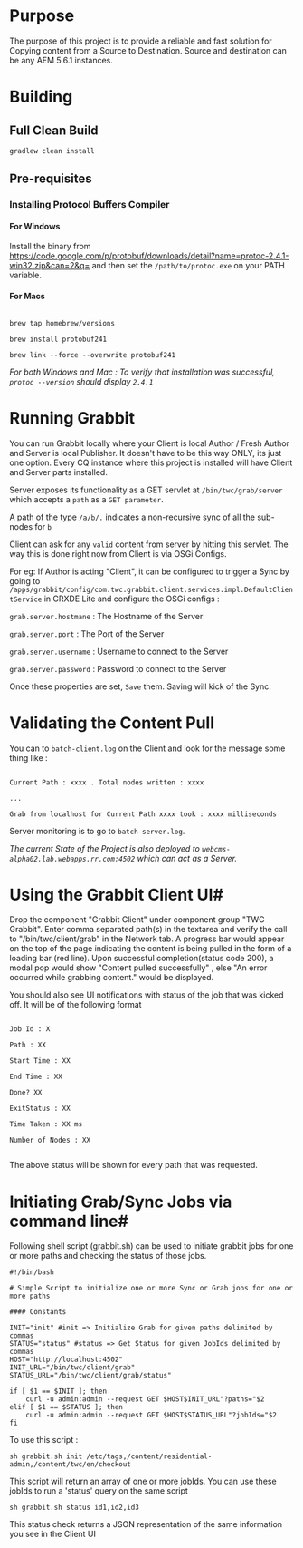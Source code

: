 # Purpose #

The purpose of this project is to provide a reliable and fast solution for Copying content from a Source to Destination.
Source and destination can be any AEM 5.6.1 instances.
 
# Building #

## Full Clean Build ##

`gradlew clean install` 

## Pre-requisites ##

### Installing Protocol Buffers Compiler ###

#### For Windows ####

Install the binary from https://code.google.com/p/protobuf/downloads/detail?name=protoc-2.4.1-win32.zip&can=2&q= and then set the `/path/to/protoc.exe` on your PATH variable.

#### For Macs ####

```

brew tap homebrew/versions

brew install protobuf241

brew link --force --overwrite protobuf241

```

_For both Windows and Mac : To verify that installation was successful, `protoc --version` should display `2.4.1`_

# Running Grabbit #

You can run Grabbit locally where your Client is local Author / Fresh Author and Server is local Publisher. It doesn't have to be this way ONLY, its just one option. Every CQ instance where this project is installed will have Client and Server parts installed.

Server exposes its functionality as a GET servlet at `/bin/twc/grab/server` which accepts a `path` as a `GET parameter`.

A path of the type `/a/b/.` indicates a non-recursive sync of all the sub-nodes for `b`

Client can ask for any `valid` content from server by hitting this servlet. The way this is done right now from Client is via OSGi Configs.

For eg: If Author is acting "Client", it can be configured to trigger a Sync by going to 
`/apps/grabbit/config/com.twc.grabbit.client.services.impl.DefaultClientService` in CRXDE Lite and configure the OSGi configs :

`grab.server.hostmane` : The Hostname of the Server

`grab.server.port` : The Port of the Server

`grab.server.username` : Username to connect to the Server

`grab.server.password` : Password to connect to the Server

Once these properties are set, `Save` them. Saving will kick of the Sync.

# Validating the Content Pull #

You can to `batch-client.log` on the Client and look for the message some thing like : 

```

Current Path : xxxx . Total nodes written : xxxx

...

Grab from localhost for Current Path xxxx took : xxxx milliseconds

```

Server monitoring is to go to `batch-server.log`.

*The current State of the Project is also deployed to `webcms-alpha02.lab.webapps.rr.com:4502` which can act as a Server.*


# Using the Grabbit Client UI#

Drop the component "Grabbit Client" under component group "TWC Grabbit". Enter comma separated path(s) in the textarea and verify the call to "/bin/twc/client/grab" in the Network tab.
A progress bar would appear on the top of the page indicating the content is being pulled in the form of a loading bar (red line).
Upon successful completion(status code 200), a modal pop would show "Content pulled successfully" , else "An error occurred while grabbing content." would be displayed.

You should also see UI notifications with status of the job that was kicked off. It will be of the following format 

```

Job Id : X

Path : XX

Start Time : XX

End Time : XX

Done? XX

ExitStatus : XX

Time Taken : XX ms

Number of Nodes : XX


```

The above status will be shown for every path that was requested.


# Initiating Grab/Sync Jobs via command line#

Following shell script (grabbit.sh) can be used to initiate grabbit jobs for one or more paths and checking the status of those jobs.

```shell
#!/bin/bash

# Simple Script to initialize one or more Sync or Grab jobs for one or more paths

#### Constants

INIT="init" #init => Initialize Grab for given paths delimited by commas
STATUS="status" #status => Get Status for given JobIds delimited by commas
HOST="http://localhost:4502"
INIT_URL="/bin/twc/client/grab"
STATUS_URL="/bin/twc/client/grab/status"

if [ $1 == $INIT ]; then
    curl -u admin:admin --request GET $HOST$INIT_URL"?paths="$2
elif [ $1 == $STATUS ]; then
    curl -u admin:admin --request GET $HOST$STATUS_URL"?jobIds="$2
fi
```

To use this script : 

`sh grabbit.sh init /etc/tags,/content/residential-admin,/content/twc/en/checkout`

This script will return an array of one or more jobIds. You can use these jobIds to run a 'status' query on the same script
 
`sh grabbit.sh status id1,id2,id3`

This status check returns a JSON representation of the same information you see in the Client UI